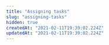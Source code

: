 ```yaml
---
title: "Assigning tasks"
slug: "assigning-tasks"
hidden: true
createdAt: "2021-02-11T19:39:02.224Z"
updatedAt: "2021-02-11T19:39:02.224Z"
---
```

